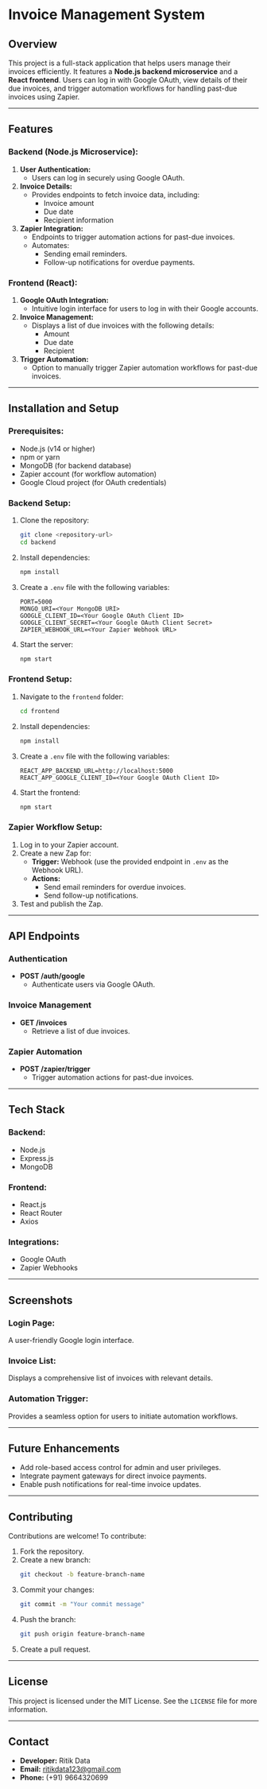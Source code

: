 # Invoice Management System

## Overview
This project is a full-stack application that helps users manage their invoices efficiently. It features a **Node.js backend microservice** and a **React frontend**. Users can log in with Google OAuth, view details of their due invoices, and trigger automation workflows for handling past-due invoices using Zapier.

---

## Features

### Backend (Node.js Microservice):
1. **User Authentication:**
   - Users can log in securely using Google OAuth.
2. **Invoice Details:**
   - Provides endpoints to fetch invoice data, including:
     - Invoice amount
     - Due date
     - Recipient information
3. **Zapier Integration:**
   - Endpoints to trigger automation actions for past-due invoices.
   - Automates:
     - Sending email reminders.
     - Follow-up notifications for overdue payments.

### Frontend (React):
1. **Google OAuth Integration:**
   - Intuitive login interface for users to log in with their Google accounts.
2. **Invoice Management:**
   - Displays a list of due invoices with the following details:
     - Amount
     - Due date
     - Recipient
3. **Trigger Automation:**
   - Option to manually trigger Zapier automation workflows for past-due invoices.

---

## Installation and Setup

### Prerequisites:
- Node.js (v14 or higher)
- npm or yarn
- MongoDB (for backend database)
- Zapier account (for workflow automation)
- Google Cloud project (for OAuth credentials)

### Backend Setup:
1. Clone the repository:
   ```bash
   git clone <repository-url>
   cd backend
   ```

2. Install dependencies:
   ```bash
   npm install
   ```

3. Create a `.env` file with the following variables:
   ```env
   PORT=5000
   MONGO_URI=<Your MongoDB URI>
   GOOGLE_CLIENT_ID=<Your Google OAuth Client ID>
   GOOGLE_CLIENT_SECRET=<Your Google OAuth Client Secret>
   ZAPIER_WEBHOOK_URL=<Your Zapier Webhook URL>
   ```

4. Start the server:
   ```bash
   npm start
   ```

### Frontend Setup:
1. Navigate to the `frontend` folder:
   ```bash
   cd frontend
   ```

2. Install dependencies:
   ```bash
   npm install
   ```

3. Create a `.env` file with the following variables:
   ```env
   REACT_APP_BACKEND_URL=http://localhost:5000
   REACT_APP_GOOGLE_CLIENT_ID=<Your Google OAuth Client ID>
   ```

4. Start the frontend:
   ```bash
   npm start
   ```

### Zapier Workflow Setup:
1. Log in to your Zapier account.
2. Create a new Zap for:
   - **Trigger:** Webhook (use the provided endpoint in `.env` as the Webhook URL).
   - **Actions:**
     - Send email reminders for overdue invoices.
     - Send follow-up notifications.
3. Test and publish the Zap.

---

## API Endpoints

### Authentication
- **POST /auth/google**
  - Authenticate users via Google OAuth.

### Invoice Management
- **GET /invoices**
  - Retrieve a list of due invoices.

### Zapier Automation
- **POST /zapier/trigger**
  - Trigger automation actions for past-due invoices.

---

## Tech Stack

### Backend:
- Node.js
- Express.js
- MongoDB

### Frontend:
- React.js
- React Router
- Axios

### Integrations:
- Google OAuth
- Zapier Webhooks

---

## Screenshots

### Login Page:
A user-friendly Google login interface.

### Invoice List:
Displays a comprehensive list of invoices with relevant details.

### Automation Trigger:
Provides a seamless option for users to initiate automation workflows.

---

## Future Enhancements
- Add role-based access control for admin and user privileges.
- Integrate payment gateways for direct invoice payments.
- Enable push notifications for real-time invoice updates.

---

## Contributing
Contributions are welcome! To contribute:
1. Fork the repository.
2. Create a new branch:
   ```bash
   git checkout -b feature-branch-name
   ```
3. Commit your changes:
   ```bash
   git commit -m "Your commit message"
   ```
4. Push the branch:
   ```bash
   git push origin feature-branch-name
   ```
5. Create a pull request.

---

## License
This project is licensed under the MIT License. See the `LICENSE` file for more information.

---

## Contact
- **Developer:** Ritik Data
- **Email:** [ritikdata123@gmail.com](mailto:ritikdata123@gmail.com)
- **Phone:** (+91) 9664320699
